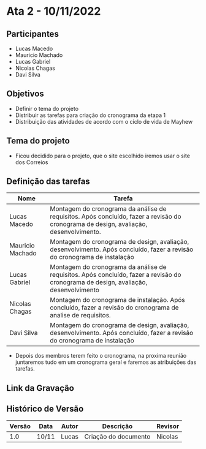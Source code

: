 # Ata 2 - 10/11/2022

## Participantes

- Lucas Macedo
- Mauricio Machado
- Lucas Gabriel
- Nicolas Chagas
- Davi Silva

## Objetivos

- Definir o tema do projeto
- Distribuir as tarefas para criação do cronograma da etapa 1
- Distribuição das atividades de acordo com o ciclo de vida de Mayhew

## Tema do projeto

- Ficou decidido para o projeto, que o site escolhido iremos usar o site dos Correios

## Definição das tarefas

| Nome              | Tarefa |
| - | - |
| Lucas Macedo      | Montagem do cronograma da análise de requisitos. Após concluído, fazer a revisão do cronograma de design, avaliação, desenvolvimento. |
| Mauricio Machado  | Montagem do cronograma de design, avaliação, desenvolvimento. Após concluído, fazer a revisão do cronograma de instalação |
| Lucas Gabriel     | Montagem do cronograma da análise de requisitos. Após concluído, fazer a revisão do cronograma de design, avaliação, desenvolvimento |
| Nicolas Chagas    | Montagem do cronograma de instalação. Após concluído, fazer a revisão do cronograma de analise de requisitos. |
| Davi Silva        | Montagem do cronograma de design, avaliação, desenvolvimento. Após concluído, fazer a revisão do cronograma de instalação |

- Depois dos membros terem feito o cronograma, na proxima reunião juntaremos tudo em um cronograma geral
e faremos as atribuições das tarefas.

## Link da Gravação

## Histórico de Versão

| Versão | Data | Autor | Descrição | Revisor |
| - | - | - | - | - |
| 1.0 | 10/11 | Lucas  | Criação do documento | Nicolas |
